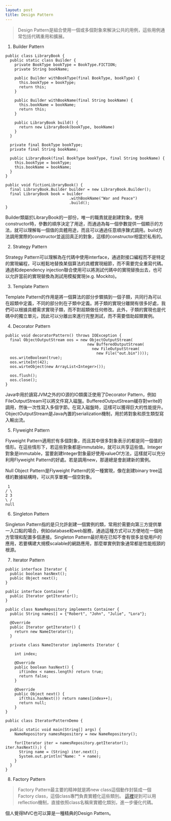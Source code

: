 ```yaml
---
layout: post
title: Design Pattern
---
```


> Design Pattern是組合使用一個或多個對象來解決公共的用例，這些用例通常包括代碼重用和擴展。

1. Builder Pattern

```
public class LibraryBook {
  public static class Builder {
    private BookType bookType = BookType.FICTION;
    private String bookName;
    
    public Builder withBookType(final BookType, bookType) {
      this.bookType = bookType;
      return this;
    }
    
    public Builder withBookName(final String bookName) {
      this.bookName = bookName;
      return this;
    }
    
    public LibraryBook build() {
      return new LibraryBook(bookType, bookName)
    }
  }
  
  private final BookType bookType;
  private final String bookName;
  
  public LibraryBook(final BookType bookType, final String bookName) {
    this.bookType = bookType;
    this.bookName = bookName;
  }
}
```
```
public void fictionLibraryBook() {
  final LibraryBook.Builder builder = new LibraryBook.Builder();
  final LibraryBook book = builder
                            .withBookName("War and Peace")
                            .build();
}
```
Builder類屬於LibraryBook的一部份，唯一的職責就是創建對象。使用constructor時，參數的順序決定了用途，而通過為每一個參數提供一個顯示的方法，就可以理解每一個值的具體用途，而且可以通過任意順序鍊式調用。build方法調用實際的constructor並返回真正的對象，這樣的constructor相當於私有的。

2. Strategy Pattern

Strategy Pattern可以理解為在代碼中使用interface，通過對接口編程而不是特定的實現編程，可以輕鬆地替換某個算法的具體實現細節，而不需要完全重寫代碼。通過和dependency injection聯合使用可以將測試代碼中的實現替換出去，也可以允許當前的實現替換為測試用模擬實現(e.g. Mockito)。

3. Template Pattern

Template Pattern的作用是將一個算法的部分步驟搞到一個子類，共同行為可以在超類中定義，不同的部分則在子類中定義。將子類的實現分離開有很多好處，我們可以根據具體需求實現子類，而不對超類做任何修改。此外，子類的實現也是代碼中的獨立單元，因此可以分離出來進行完整測試，而不需要借助超類實例。

4. Decorator Pattern

```
public void decoratorPattern() throws IOException {
  final ObjectOutputStream oos = new ObjectOutputStream(
                                    new BufferedOutputStream(
                                      new FileOutputStream(
                                        new File("out.bin"))));
  oos.writeBoolean(true);
  oos.writeInt(42);
  oos.wirteObject(new ArrayList<Integer>());
  
  oos.flush();
  oos.close();
}
```
Java中用於讀寫JVM之外的IO源的IO類廣泛使用了Decorator Pattern，例如FileOutputStream可以將文件寫入磁盤。BufferedOutputStream緩存對write的調用，然後一次性寫入多個字節。在寫入磁盤時，這樣可以獲得巨大的性能提升。ObjectOutputStream是Java內置的serialization機制，用於將對象和原生類型寫入輸出流。

5. Flyweight Pattern

Flyweight Pattern適用於有多個對象，而且其中很多對象表示的都是同一個值的情形。在這些情形下，若這些對象都是immutable，就可以共享這些值。Integer對象是immutable，當要創建Integer對象最好使用valueOf方法，這樣就可以充分利用Flyweight Pattern的好處。若是調用new，那邊總是會創建新的實例。

Null Object Pattern是Flyweight Pattern的另一種實現，像在創建binary tree這樣的數據結構時，可以共享單獨一個空對象。
```
 1
/ \
2 3
\ /
null
```

6. Singleton Pattern

Singleton Pattern指的是只允許創建一個實例的類，常用於需要向第三方提供單一入口點的場合，例如database和web服務，通過這種方式可以方便地在一個地方管理和配置多個連接。Singleton Pattern最好用在已知不會有很多並發用戶的應用，若要構建大規模scalable的網路應用，那麼單實例對象通常都是性能瓶頸的根源。

7. Iterator Pattern

```
public interface Iterator {
  public boolean hasNext();
  public Object next();
}
```
```
public interface Container {
  public Iterator getIterator();
}
```
```
public class NameRepository implements Container {
  public String names[] = {"Robert", "John", "Julie", "Lora"};
  
  @Override
  public Iterator getIterator() {
    return new NameIterator();
  }
  
  private class NameIterator implements Iterator {
    
    int index;
    
    @Override
    public boolean hasNext() {
      if(index < names.length) return true;
      return false;
    }
    
    @Override
    public Object next() {
      if(this.hasNext()) return names[index++];
      return null;
    }
}
```
```
public class IteratorPatternDemo {

  public static void main(String[] args) {
    NameRepository namesRepository = new NameRepository();
    
    for(Iterator iter = namesRepository.getIterator(); iter.hasNext();) {
      String name = (String) iter.next();
      System.out.println("Name: " + name);
    }
  }
}
```

8. Factory Pattern

> Factory Pattern最主要的精神就是將new class這個動作封裝成一個Factory class，這個class專門負責實體化這些類別。
[這裡](https://blog.amowu.com/2009/08/factory-pattern.html)提到可以用reflection機制，直接依照class名稱來實體化類別，進一步優化代碼。

個人覺得MVC也可以算是一種精典的Design Pattern。
